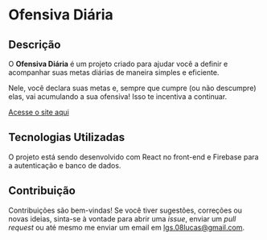 # Ofensiva Diária

## Descrição
O **Ofensiva Diária** é um projeto criado para ajudar você a definir e acompanhar suas metas diárias de maneira simples e eficiente.

Nele, você declara suas metas e, sempre que cumpre (ou não descumpre) elas, vai acumulando a sua ofensiva! Isso te incentiva a continuar.

[Acesse o site aqui](https://ofensiva-diaria.vercel.app/)

## Tecnologias Utilizadas
O projeto está sendo desenvolvido com React no front-end e Firebase para a autenticação e banco de dados.

## Contribuição
Contribuições são bem-vindas! Se você tiver sugestões, correções ou novas ideias, sinta-se à vontade para abrir uma _issue_, enviar um _pull request_ ou até mesmo me enviar um email em [lgs.08lucas@gmail.com](mailto:lgs.08lucas@gmail.com).

